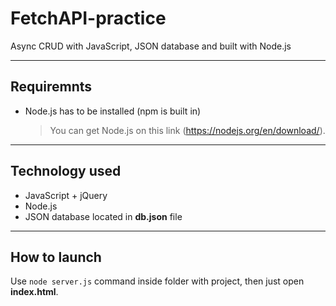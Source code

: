 # FetchAPI-practice
Async CRUD with JavaScript, JSON database and built with Node.js 

________________________________________________________________________________________________________________________________
 

## **Requiremnts**
- Node.js has to be installed (npm is built in)
    
    
   > You can get Node.js on this link (https://nodejs.org/en/download/).     
   
________________________________________________________________________________________________________________________________  
    
 ## **Technology used**
 
 - JavaScript + jQuery
 - Node.js
 - JSON database located in **db.json** file
 
 ________________________________________________________________________________________________________________________________
 
  ## **How to launch**
  
  Use `node server.js` command inside folder with project, then just open **index.html**.
  
